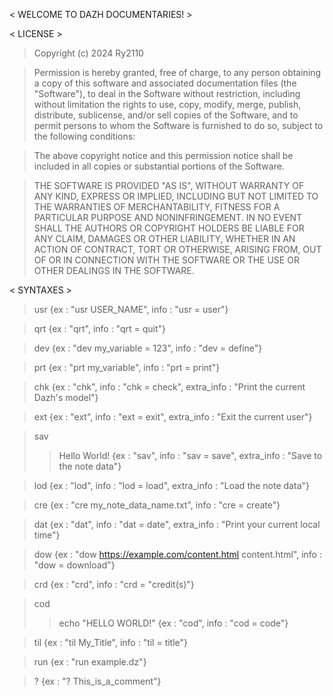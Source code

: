 < WELCOME TO DAZH DOCUMENTARIES! >

< LICENSE >

>Copyright (c) 2024 Ry2110

>Permission is hereby granted, free of charge, to any person obtaining a copy of this software and associated documentation files (the "Software"), to deal in the Software without restriction, including without limitation the rights to use, copy, modify, merge, publish, distribute, sublicense, and/or sell copies of the Software, and to permit persons to whom the Software is furnished to do so, subject to the following conditions:

>The above copyright notice and this permission notice shall be included in all copies or substantial portions of the Software.

>THE SOFTWARE IS PROVIDED "AS IS", WITHOUT WARRANTY OF ANY KIND, EXPRESS OR IMPLIED, INCLUDING BUT NOT LIMITED TO THE WARRANTIES OF MERCHANTABILITY, FITNESS FOR A PARTICULAR PURPOSE AND NONINFRINGEMENT. IN NO EVENT SHALL THE AUTHORS OR COPYRIGHT HOLDERS BE LIABLE FOR ANY CLAIM, DAMAGES OR OTHER LIABILITY, WHETHER IN AN ACTION OF CONTRACT, TORT OR OTHERWISE, ARISING FROM, OUT OF OR IN CONNECTION WITH THE SOFTWARE OR THE USE OR OTHER DEALINGS IN THE SOFTWARE.

< SYNTAXES >

>usr {ex : "usr USER_NAME", info : "usr = user"}

>qrt {ex : "qrt", info : "qrt = quit"}

>dev {ex : "dev my_variable = 123", info : "dev = define"}

>prt {ex : "prt my_variable", info : "prt = print"}

>chk {ex : "chk", info : "chk = check", extra_info : "Print the current Dazh's model"}

>ext {ex : "ext", info : "ext = exit", extra_info : "Exit the current user"}

>sav
>>Hello World! {ex : "sav", info : "sav = save", extra_info : "Save to the note data"}

>lod {ex : "lod", info : "lod = load", extra_info : "Load the note data"}

>cre {ex : "cre my_note_data_name.txt", info : "cre = create"}

>dat {ex : "dat", info : "dat = date", extra_info : "Print your current local time"}

>dow {ex : "dow https://example.com/content.html content.html", info : "dow = download"}

>crd {ex : "crd", info : "crd = "credit(s)"}

>cod
>>echo "HELLO WORLD!" {ex : "cod", info : "cod = code"}

>til {ex : "til My_Title", info : "til = title"}

>run {ex : "run example.dz"}

>? {ex : "? This_is_a_comment"}

